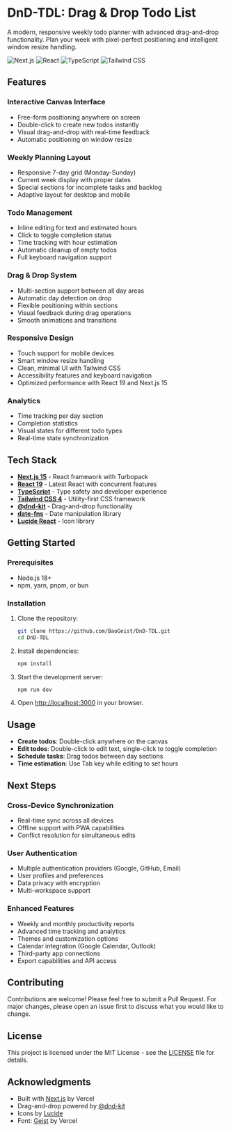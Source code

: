 # DnD-TDL: Drag & Drop Todo List

A modern, responsive weekly todo planner with advanced drag-and-drop functionality. Plan your week with pixel-perfect positioning and intelligent window resize handling.

![Next.js](https://img.shields.io/badge/Next.js-15-black?style=flat-square&logo=next.js)
![React](https://img.shields.io/badge/React-19-blue?style=flat-square&logo=react)
![TypeScript](https://img.shields.io/badge/TypeScript-5-blue?style=flat-square&logo=typescript)
![Tailwind CSS](https://img.shields.io/badge/Tailwind_CSS-4-38bdf8?style=flat-square&logo=tailwind-css)

## Features

### Interactive Canvas Interface
- Free-form positioning anywhere on screen
- Double-click to create new todos instantly
- Visual drag-and-drop with real-time feedback
- Automatic positioning on window resize

### Weekly Planning Layout
- Responsive 7-day grid (Monday-Sunday)
- Current week display with proper dates
- Special sections for incomplete tasks and backlog
- Adaptive layout for desktop and mobile

### Todo Management
- Inline editing for text and estimated hours
- Click to toggle completion status
- Time tracking with hour estimation
- Automatic cleanup of empty todos
- Full keyboard navigation support

### Drag & Drop System
- Multi-section support between all day areas
- Automatic day detection on drop
- Flexible positioning within sections
- Visual feedback during drag operations
- Smooth animations and transitions

### Responsive Design
- Touch support for mobile devices
- Smart window resize handling
- Clean, minimal UI with Tailwind CSS
- Accessibility features and keyboard navigation
- Optimized performance with React 19 and Next.js 15

### Analytics
- Time tracking per day section
- Completion statistics
- Visual states for different todo types
- Real-time state synchronization

## Tech Stack

- **[Next.js 15](https://nextjs.org/)** - React framework with Turbopack
- **[React 19](https://react.dev/)** - Latest React with concurrent features
- **[TypeScript](https://www.typescriptlang.org/)** - Type safety and developer experience
- **[Tailwind CSS 4](https://tailwindcss.com/)** - Utility-first CSS framework
- **[@dnd-kit](https://dndkit.com/)** - Drag-and-drop functionality
- **[date-fns](https://date-fns.org/)** - Date manipulation library
- **[Lucide React](https://lucide.dev/)** - Icon library

## Getting Started

### Prerequisites
- Node.js 18+
- npm, yarn, pnpm, or bun

### Installation

1. Clone the repository:
   ```bash
   git clone https://github.com/BaoGeist/DnD-TDL.git
   cd DnD-TDL
   ```

2. Install dependencies:
   ```bash
   npm install
   ```

3. Start the development server:
   ```bash
   npm run dev
   ```

4. Open [http://localhost:3000](http://localhost:3000) in your browser.

## Usage

- **Create todos**: Double-click anywhere on the canvas
- **Edit todos**: Double-click to edit text, single-click to toggle completion
- **Schedule tasks**: Drag todos between day sections
- **Time estimation**: Use Tab key while editing to set hours

## Next Steps

### Cross-Device Synchronization
- Real-time sync across all devices
- Offline support with PWA capabilities
- Conflict resolution for simultaneous edits

### User Authentication
- Multiple authentication providers (Google, GitHub, Email)
- User profiles and preferences
- Data privacy with encryption
- Multi-workspace support

### Enhanced Features
- Weekly and monthly productivity reports
- Advanced time tracking and analytics
- Themes and customization options
- Calendar integration (Google Calendar, Outlook)
- Third-party app connections
- Export capabilities and API access

## Contributing

Contributions are welcome! Please feel free to submit a Pull Request. For major changes, please open an issue first to discuss what you would like to change.

## License

This project is licensed under the MIT License - see the [LICENSE](LICENSE) file for details.

## Acknowledgments

- Built with [Next.js](https://nextjs.org/) by Vercel
- Drag-and-drop powered by [@dnd-kit](https://dndkit.com/)
- Icons by [Lucide](https://lucide.dev/)
- Font: [Geist](https://vercel.com/font) by Vercel
